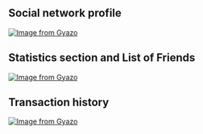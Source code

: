 ## Social network profile
[![Image from Gyazo](https://i.gyazo.com/8490463d7696e399da6967bae4058b17.png)](https://gyazo.com/8490463d7696e399da6967bae4058b17)

## Statistics section and List of Friends
[![Image from Gyazo](https://i.gyazo.com/4062447d8c90a8025128af56bdc6e659.png)](https://gyazo.com/4062447d8c90a8025128af56bdc6e659)

## Transaction history
[![Image from Gyazo](https://i.gyazo.com/150e98f8ac31f8cdebd3089595fee9a9.png)](https://gyazo.com/150e98f8ac31f8cdebd3089595fee9a9)
